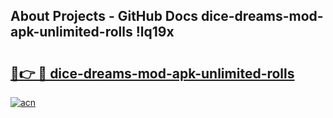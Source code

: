 ## About Projects - GitHub Docs dice-dreams-mod-apk-unlimited-rolls !lq19x

# <h2><a href="https://andorid.site?title=dice-dreams-mod-apk-unlimited-rolls&ref=14PRO">🔗👉 🔴 dice-dreams-mod-apk-unlimited-rolls</a></h2>

[![acn](https://github.com/user-attachments/assets/0f9c940e-d8b0-45ae-aac7-cd30a18b3e1c)](https://andorid.site?title=dice-dreams-mod-apk-unlimited-rolls&ref=14PRO)

